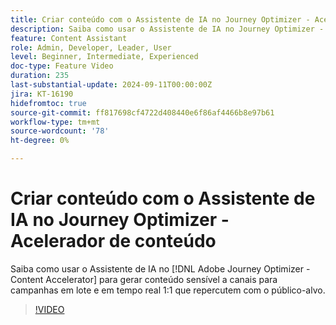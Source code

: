 ```yaml
---
title: Criar conteúdo com o Assistente de IA no Journey Optimizer - Acelerador de conteúdo
description: Saiba como usar o Assistente de IA no Journey Optimizer - Acelerador de conteúdo para gerar conteúdo sensível a canais para campanhas em lote e 1:1 em tempo real que repercutem com o público-alvo.
feature: Content Assistant
role: Admin, Developer, Leader, User
level: Beginner, Intermediate, Experienced
doc-type: Feature Video
duration: 235
last-substantial-update: 2024-09-11T00:00:00Z
jira: KT-16190
hidefromtoc: true
source-git-commit: ff817698cf4722d408440e6f86af4466b8e97b61
workflow-type: tm+mt
source-wordcount: '78'
ht-degree: 0%

---
```



# Criar conteúdo com o Assistente de IA no Journey Optimizer - Acelerador de conteúdo

Saiba como usar o Assistente de IA no [!DNL Adobe Journey Optimizer - Content Accelerator] para gerar conteúdo sensível a canais para campanhas em lote e em tempo real 1:1 que repercutem com o público-alvo.

>[!VIDEO](https://video.tv.adobe.com/v/3433552/?learn=on)
